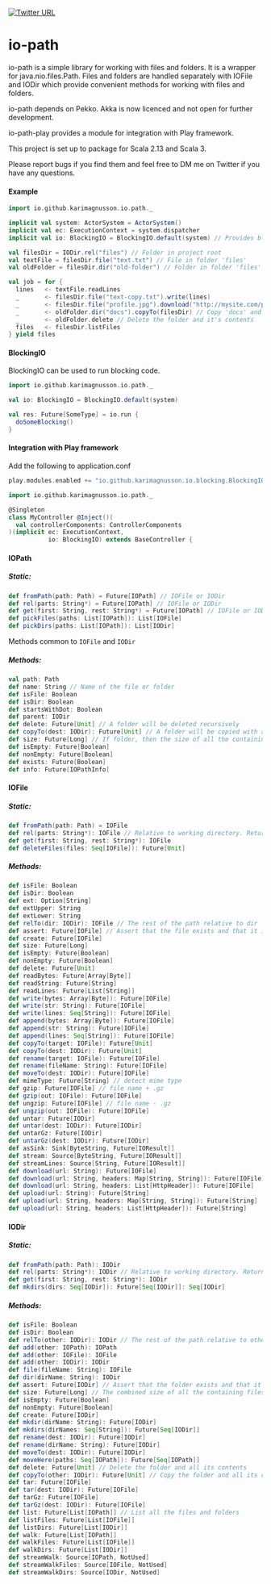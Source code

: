 [![Twitter URL](https://img.shields.io/twitter/url/https/twitter.com/bukotsunikki.svg?style=social&label=Follow%20%40kuzminki_lib)](https://twitter.com/kuzminki_lib)

# io-path

io-path is a simple library for working with files and folders. It is a wrapper for java.nio.files.Path. Files and folders are handled separately with IOFile and IODir which provide convenient methods for working with files and folders.

io-path depends on Pekko. Akka is now licenced and not open for further development.

io-path-play provides a module for integration with Play framework.

This project is set up to package for Scala 2.13 and Scala 3.

Please report bugs if you find them and feel free to DM me on Twitter if you have any questions.

#### Example
```scala
import io.github.karimagnusson.io.path._

implicit val system: ActorSystem = ActorSystem()
implicit val ec: ExecutionContext = system.dispatcher
implicit val io: BlockingIO = BlockingIO.default(system) // Provides blocking context

val filesDir = IODir.rel("files") // Folder in project root
val textFile = filesDir.file("text.txt") // File in folder 'files'
val oldFolder = filesDir.dir("old-folder") // Folder in folder 'files'

val job = for {
  lines   <- textFile.readLines
  _       <- filesDir.file("text-copy.txt").write(lines)
  _       <- filesDir.file("profile.jpg").download("http://mysite.com/profile.jpg")
  _       <- oldFolder.dir("docs").copyTo(filesDir) // Copy 'docs' and it's contents to 'files'
  _       <- oldFolder.delete // Delete the folder and it's contents
  files   <- filesDir.listFiles
} yield files
```

#### BlockingIO
  
BlockingIO can be used to run blocking code.
```scala
import io.github.karimagnusson.io.path._

val io: BlockingIO = BlockingIO.default(system)

val res: Future[SomeType] = io.run {
  doSomeBlocking()
}
```

#### Integration with Play framework
  
Add the following to application.conf
```sbt
play.modules.enabled += "io.github.karimagnusson.io.blocking.BlockingIOModule"
```

```scala
import io.github.karimagnusson.io.path._

@Singleton
class MyController @Inject()(
  val controllerComponents: ControllerComponents
)(implicit ec: ExecutionContext,
           io: BlockingIO) extends BaseController {
```

#### IOPath

##### Static:
```scala
def fromPath(path: Path) = Future[IOPath] // IOFile or IODir
def rel(parts: String*) = Future[IOPath] // IOFile or IODir
def get(first: String, rest: String*) = Future[IOPath] // IOFile or IODir
def pickFiles(paths: List[IOPath]): List[IOFile]
def pickDirs(paths: List[IOPath]): List[IODir]
```

Methods common to `IOFile` and `IODir`
##### Methods:
```scala
val path: Path
def name: String // Name of the file or folder
def isFile: Boolean
def isDir: Boolean
def startsWithDot: Boolean
def parent: IODir
def delete: Future[Unit] // A folder will be deleted recursively
def copyTo(dest: IODir): Future[Unit] // A folder will be copied with all its contents
def size: Future[Long] // If folder, then the size of all the containing files and folders
def isEmpty: Future[Boolean]
def nonEmpty: Future[Boolean]
def exists: Future[Boolean]
def info: Future[IOPathInfo]
``` 

#### IOFile

##### Static:
```scala
def fromPath(path: Path) = IOFile
def rel(parts: String*): IOFile // Relative to working directory. Returns full path. 
def get(first: String, rest: String*): IOFile 
def deleteFiles(files: Seq[IOFile]): Future[Unit]
```

##### Methods:
```scala
def isFile: Boolean
def isDir: Boolean
def ext: Option[String]
def extUpper: String
def extLower: String
def relTo(dir: IODir): IOFile // The rest of the path relative to dir
def assert: Future[IOFile] // Assert that the file exists and that it is a file
def create: Future[IOFile]
def size: Future[Long]
def isEmpty: Future[Boolean]
def nonEmpty: Future[Boolean]
def delete: Future[Unit]
def readBytes: Future[Array[Byte]]
def readString: Future[String]
def readLines: Future[List[String]]
def write(bytes: Array[Byte]): Future[IOFile]
def write(str: String): Future[IOFile]
def write(lines: Seq[String]): Future[IOFile]
def append(bytes: Array[Byte]): Future[IOFile]
def append(str: String): Future[IOFile]
def append(lines: Seq[String]): Future[IOFile]
def copyTo(target: IOFile): Future[Unit]
def copyTo(dest: IODir): Future[Unit]
def rename(target: IOFile): Future[IOFile]
def rename(fileName: String): Future[IOFile]
def moveTo(dest: IODir): Future[IOFile]
def mimeType: Future[String] // detect mime type
def gzip: Future[IOFile] // file name + .gz
def gzip(out: IOFile): Future[IOFile]
def ungzip: Future[IOFile] // file name - .gz
def ungzip(out: IOFile): Future[IOFile]
def untar: Future[IODir]
def untar(dest: IODir): Future[IODir]
def untarGz: Future[IODir]
def untarGz(dest: IODir): Future[IODir]
def asSink: Sink[ByteString, Future[IOResult]]
def stream: Source[ByteString, Future[IOResult]]
def streamLines: Source[String, Future[IOResult]]
def download(url: String): Future[IOFile]
def download(url: String, headers: Map[String, String]): Future[IOFile]
def download(url: String, headers: List[HttpHeader]): Future[IOFile]
def upload(url: String): Future[String]
def upload(url: String, headers: Map[String, String]): Future[String]
def upload(url: String, headers: List[HttpHeader]): Future[String]
```

#### IODir

##### Static:
```scala
def fromPath(path: Path): IODir
def rel(parts: String*): IODir // Relative to working directory. Returns full path.
def get(first: String, rest: String*): IODir
def mkdirs(dirs: Seq[IODir]): Future[Seq[IODir]]: Seq[IODir]
```

##### Methods:
```scala
def isFile: Boolean
def isDir: Boolean
def relTo(other: IODir): IODir // The rest of the path relative to other
def add(other: IOPath): IOPath
def add(other: IOFile): IOFile
def add(other: IODir): IODir
def file(fileName: String): IOFile
def dir(dirName: String): IODir
def assert: Future[IODir] // Assert that the folder exists and that it is a folder
def size: Future[Long] // The combined size of all the containing files and folders
def isEmpty: Future[Boolean]
def nonEmpty: Future[Boolean]
def create: Future[IODir]
def mkdir(dirName: String): Future[IODir]
def mkdirs(dirNames: Seq[String]): Future[Seq[IODir]]
def rename(dest: IODir): Future[IODir]
def rename(dirName: String): Future[IODir]
def moveTo(dest: IODir): Future[IODir]
def moveHere(paths: Seq[IOPath]): Future[Seq[IOPath]]
def delete: Future[Unit] // Delete the folder and all its contents
def copyTo(other: IODir): Future[Unit] // Copy the folder and all its contents
def tar: Future[IOFile]
def tar(dest: IODir): Future[IOFile]
def tarGz: Future[IOFile]
def tarGz(dest: IODir): Future[IOFile]
def list: Future[List[IOPath]] // List all the files and folders
def listFiles: Future[List[IOFile]]
def listDirs: Future[List[IODir]]
def walk: Future[List[IOPath]]
def walkFiles: Future[List[IOFile]]
def walkDirs: Future[List[IODir]]
def streamWalk: Source[IOPath, NotUsed]
def streamWalkFiles: Source[IOFile, NotUsed]
def streamWalkDirs: Source[IODir, NotUsed]
```

